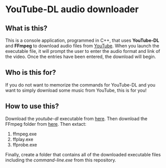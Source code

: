 # YouTube-DL audio downloader
## What is this?
This is a console application, programmed in C++, that uses **YouTube-DL** and **FFmpeg** to download audio files from [YouTube](https://www.youtube.com/). When you launch the executable file, it will prompt the user to enter the audio format and link of the video. Once the entries have been entered, the download will begin.
## Who is this for?
If you do not want to memorize the commands for YouTube-DL and you want to simply download some music from YouTube, this is for you!
## How to use this?
Download the *youtube-dl* executable from [here](https://ytdl-org.github.io/youtube-dl/download.html). Then download the FFmpeg folder from [here](https://ffmpeg.zeranoe.com/builds/). Then extact:
1. ffmpeg.exe
2. ffplay.exe
3. ffprobe.exe

Finally, create a folder that contains all of the downloaded executable files including the *command-line.exe* from this repository.
